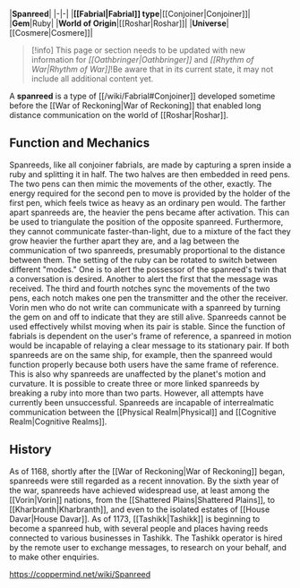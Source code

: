 |**Spanreed**|
|-|-|
|**[[Fabrial\|Fabrial]] type**|[[Conjoiner\|Conjoiner]]|
|**Gem**|Ruby|
|**World of Origin**|[[Roshar\|Roshar]]|
|**Universe**|[[Cosmere\|Cosmere]]|

> [!info] This page or section needs to be updated with new information for *[[Oathbringer\|Oathbringer]]* and *[[Rhythm of War\|Rhythm of War]]*!Be aware that in its current state, it may not include all additional content yet.

A **spanreed** is a type of [[/wiki/Fabrial#Conjoiner]] developed sometime before the [[War of Reckoning\|War of Reckoning]] that enabled long distance communication on the world of [[Roshar\|Roshar]].

## Function and Mechanics
Spanreeds, like all conjoiner fabrials, are made by capturing a spren inside a ruby and splitting it in half. The two halves are then embedded in reed pens. The two pens can then mimic the movements of the other, exactly. The energy required for the second pen to move is provided by the holder of the first pen, which feels twice as heavy as an ordinary pen would. The farther apart spanreeds are, the heavier the pens became after activation. This can be used to triangulate the position of the opposite spanreed. Furthermore, they cannot communicate faster-than-light, due to a mixture of the fact they grow heavier the further apart they are, and a lag between the communication of two spanreeds, presumably proportional to the distance between them.
The setting of the ruby can be rotated to switch between different "modes." One is to alert the possessor of the spanreed's twin that a conversation is desired. Another to alert the first that the message was received. The third and fourth notches sync the movements of the two pens, each notch makes one pen the transmitter and the other the receiver. Vorin men who do not write can communicate with a spanreed by turning the gem on and off to indicate that they are still alive.
Spanreeds cannot be used effectively whilst moving when its pair is stable. Since the function of fabrials is dependent on the user's frame of reference, a spanreed in motion would be incapable of relaying a clear message to its stationary pair. If both spanreeds are on the same ship, for example, then the spanreed would function properly because both users have the same frame of reference. This is also why spanreeds are unaffected by the planet's motion and curvature.
It is possible to create three or more linked spanreeds by breaking a ruby into more than two parts. However, all attempts have currently been unsuccessful.
Spanreeds are incapable of interrealmatic communication between the [[Physical Realm\|Physical]] and [[Cognitive Realm\|Cognitive Realms]].

## History
As of 1168, shortly after the [[War of Reckoning\|War of Reckoning]] began, spanreeds were still regarded as a recent innovation.
By the sixth year of the war, spanreeds have achieved widespread use, at least among the [[Vorin\|Vorin]] nations, from the [[Shattered Plains\|Shattered Plains]], to [[Kharbranth\|Kharbranth]], and even to the isolated estates of [[House Davar\|House Davar]].
As of 1173, [[Tashikk\|Tashikk]] is beginning to become a spanreed hub, with several people and places having reeds connected to various businesses in Tashikk. The Tashikk operator is hired by the remote user to exchange messages, to research on your behalf, and to make other enquiries.



https://coppermind.net/wiki/Spanreed